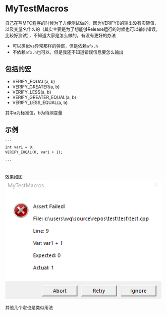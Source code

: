 # MyTestMacros



自己在写MFC程序的时候为了方便测试做的，因为VERIFY()的输出没有实际值，以及变量名什么的（其实主要是为了想能够Release运行的时候也可以输出错误，比较好测试），不知道大家是怎么做的，有没有更好的办法

* 可以类似vs异常那样的弹窗，但是依赖`afx.h`
* 不依赖`afx.h`也可以，但是我还不知道错误信息要怎么输出

## 包括的宏

* VERIFY_EQUAL(a, b)
* VERIFY_GREATER(a, b)
* VERIFY_LESS(a, b)
* VERIFY_GREATER_EQUAL(a, b)
* VERIFY_LESS_EQUAL(a, b)

其中a为标准值，b为待测变量  

## 示例

```
​```
int var1 = 0;
VERIFY_EUQAL(0, var1 + 1);

​```


```



效果如图  
![test](test.PNG)  
    
其他几个宏也是类似用法
